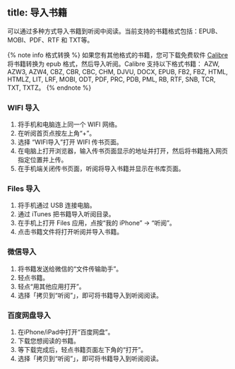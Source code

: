 title: 导入书籍
---
可以通过多种方式导入书籍到听阅中阅读。当前支持的书籍格式包括：EPUB、MOBI、PDF、RTF 和 TXT等。

{% note info 格式转换 %}
如果您有其他格式的书籍，您可下载免费软件 [Calibre](https://calibre-ebook.com/) 将书籍转换为 epub 格式，然后导入听阅。Calibre 支持以下格式书籍： AZW, AZW3, AZW4, CBZ, CBR, CBC, CHM, DJVU, DOCX, EPUB, FB2, FBZ, HTML, HTMLZ, LIT, LRF, MOBI, ODT, PDF, PRC, PDB, PML, RB, RTF, SNB, TCR, TXT, TXTZ。
{% endnote %}

### WIFI 导入
1. 将手机和电脑连上同一个 WIFI 网络。
2. 在听阅首页点按左上角“+”。
3. 选择 “WIFI导入”打开 WIFI 传书页面。
4. 在电脑上打开浏览器，输入传书页面显示的地址并打开，然后将书籍拖入网页指定位置并上传。
5. 在手机端关闭传书页面，听阅将导入书籍并显示在书库页面。

### Files 导入
1. 将手机通过 USB 连接电脑。
2. 通过 iTunes 把书籍导入听阅目录。
3. 在手机上打开 Files 应用，点按“我的 iPhone” -> “听阅”。
4. 点击书籍文件将打开听阅并导入书籍。

### 微信导入
1. 将书籍发送给微信的“文件传输助手”。
2. 轻点书籍。
3. 轻点“用其他应用打开”。
4. 选择「拷贝到“听阅”」，即可将书籍导入到听阅阅读。

### 百度网盘导入
1. 在iPhone/iPad中打开“百度网盘”。
2. 下载您想阅读的书籍。
3. 等下载完成后，轻点书籍页面左下角的“打开”。
4. 选择「拷贝到“听阅”」，即可将书籍导入到听阅阅读。
